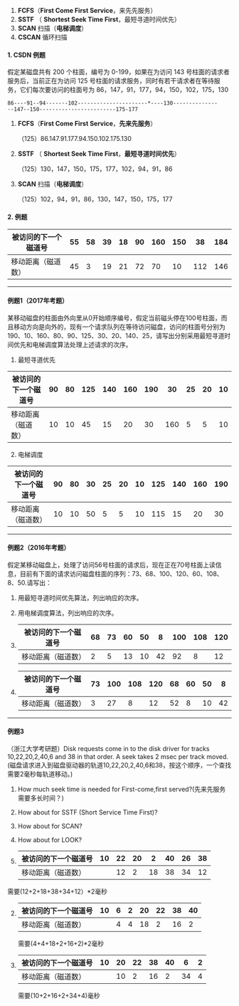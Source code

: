 1. **FCFS**（**First Come First Service**，来先先服务）
2. **SSTF** （ **Shortest Seek Time First**，最短寻道时间优先）
3. **SCAN** 扫描（**电梯调度**）
4. **CSCAN** 循环扫描



#### 1. CSDN 例题

假定某磁盘共有 200 个柱面，编号为 0-199，如果在为访问 143 号柱面的请求者服务后，当前正在为访问 125 号柱面的请求服务，同时有若干请求者在等待服务，它们每次要访问的柱面号为 86，147，91，177，94，150，102，175，130

```
86---·91--94·----·-102--·----·----·----·----*----130----·----·----·-147--150----·----·----·----·----175-177
```


1. **FCFS**（**First Come First Service**，**先来先服务**）

   （125）86.147.91.177.94.150.102.175.130

2. **SSTF** （ **Shortest Seek Time First**，**最短寻道时间优先**）


   （125）130，147，150，175，177，102，94，91，86

3. **SCAN** 扫描（**电梯调度**）

   （125）102，94，91，86，130，147，150，175，177
   
#### 2. 例题

| 被访问的下一个磁道号 | 55   | 58   | 39   | 18   | 90   | 160  | 150  | 38   | 184  |
| -------------------- | ---- | ---- | ---- | ---- | ---- | ---- | ---- | ---- | ---- |
| 移动距离（磁道数）   | 45   | 3    | 19   | 21   | 72   | 70   | 10   | 112  | 146  |

***

#### 例题1（2017年考题）

某移动磁盘的柱面由外向里从0开始顺序编号，假定当前磁头停在100号柱面，而且移动方向是向外的，现有一个请求队列在等待访问磁盘，访问的柱面号分别为190、10、160、80、90、125、30、20、140、25，请写出分别采用最短寻道时间优先和电梯调度算法处理上述请求的次序。

1. 最短寻道优先

| 被访问的下一个磁道号 | 90   | 80   | 125  | 140  | 160  | 190  | 30   | 25   | 20   | 10   |
| -------------------- | ---- | ---- | ---- | ---- | ---- | ---- | ---- | ---- | ---- | ---- |
| 移动距离（磁道数）   | 10   | 10   | 45   | 15   | 20   | 30   | 160  | 5    | 5    | 10   |

2. 电梯调度

| 被访问的下一个磁道号 | 90   | 80   | 30   | 25   | 20   | 10   | 125  | 140  | 160  | 190  |
| -------------------- | ---- | ---- | ---- | ---- | ---- | ---- | ---- | ---- | ---- | ---- |
| 移动距离（磁道数）   | 10   | 10   | 50   | 5    | 5    | 10   | 115  | 15   | 20   | 30   |

***

#### 例题2（2016年考题）

假定某移动磁盘上，处理了访问56号柱面的请求后，现在正在70号柱面上读信息，目前有下面的请求访问磁盘柱面的序列：73、68、100、120、60、108、8、50.请写出：

1. 用最短寻道时间优先算法，列出响应的次序。
2. 用电梯调度算法，列出响应的次序。

1. | 被访问的下一个磁道号 | 68   | 73   | 60   | 50   | 8    | 100  | 108  | 120  |
   | -------------------- | ---- | ---- | ---- | ---- | ---- | ---- | ---- | ---- |
   | 移动距离（磁道数）   | 2    | 5    | 13   | 10   | 42   | 92   | 8    | 12   |

2. | 被访问的下一个磁道号 | 73   | 100  | 108  | 120  | 68   | 60   | 50   | 8    |
   | -------------------- | ---- | ---- | ---- | ---- | ---- | ---- | ---- | ---- |
   | 移动距离（磁道数）   | 3    | 27   | 8    | 12   | 52   | 8    | 10   | 42   |
***

#### 例题3

（浙江大学考研题）Disk requests come in to the disk driver for tracks 10,22,20,2,40,6 and 38 in that order. A seek takes 2 msec per track moved. (磁盘请求进入到磁盘驱动器的轨道10,22,20,2,40,6和38，按这个顺序，一个查找需要2毫秒每轨道移动。)

1. How much seek time is needed for First-come,first served?(先来先服务需要多长时间？)
2. How about for SSTF (Short Service Time First)?
3. How about for SCAN?
4. How about for LOOK?

1. | 被访问的下一个磁道号 | 10   | 22   | 20   | 2    | 40   | 26   | 38   |
   | -------------------- | ---- | ---- | ---- | ---- | ---- | ---- | ---- |
   | 移动距离（磁道数）   |      | 12   | 2    | 18   | 38   | 34   | 12   |

   

需要(12+2+18+38+34+12）*2毫秒

2. | 被访问的下一个磁道号 | 10   | 6    | 2    | 20   | 22   | 38   | 40   |
   | -------------------- | ---- | ---- | ---- | ---- | ---- | ---- | ---- |
   | 移动距离（磁道数）   |      | 4    | 4    | 18   | 2    | 16   | 2    |

   需要(4+4+18+2+16+2)*2毫秒

3. | 被访问的下一个磁道号 | 10   | 20   | 22   | 38   | 40   | 6    | 2    |
   | -------------------- | ---- | ---- | ---- | ---- | ---- | ---- | ---- |
   | 移动距离（磁道数）   |      | 10   | 2    | 16   | 2    | 34   | 4    |

   需要(10+2+16+2+34+4)毫秒